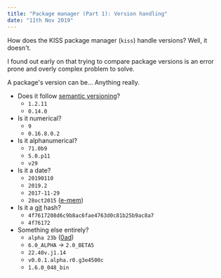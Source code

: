 ```yaml
---
title: "Package manager (Part 1): Version handling"
date: "11th Nov 2019"
---
```


How does the KISS package manager (`kiss`) handle versions? Well, it doesn't.

I found out early on that trying to compare package versions is an error prone and overly complex problem to solve.

A package's version can be... Anything really.

- Does it follow [semantic versioning](https://semver.org/)?
    - `1.2.11`
    - `0.14.0`
- Is it numerical?
    - `9`
    - `0.16.8.0.2`
- Is it alphanumerical?
    - `71.0b9`
    - `5.0.p11`
    - `v29`
- Is it a date?
    - `20190110`
    - `2019.2`
    - `2017-11-29`
    - `28oct2015` ([e-mem](https://repology.org/project/e-mem/versions))
- Is it a [git](https://git-scm.com/) hash?
    - `4f7617208d6c9b8ac6fae4763d0c81b25b9ac8a7`
    - `4f76172`
- Something else entirely?
    - `alpha 23b` ([0ad](https://repology.org/project/0ad/versions))
    - `6.0_ALPHA` -> `2.0_BETA5`
    - `22.40v.j1.14`
    - `v0.0.1.alpha.r0.g3e4500c`
    - `1.6.0_048_bin`
